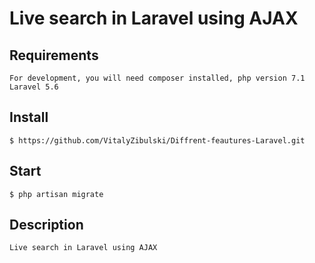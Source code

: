 # Live search in Laravel using AJAX

## Requirements

    For development, you will need composer installed, php version 7.1
    Laravel 5.6

## Install

    $ https://github.com/VitalyZibulski/Diffrent-feautures-Laravel.git

## Start
    
    $ php artisan migrate

## Description
    
    Live search in Laravel using AJAX

